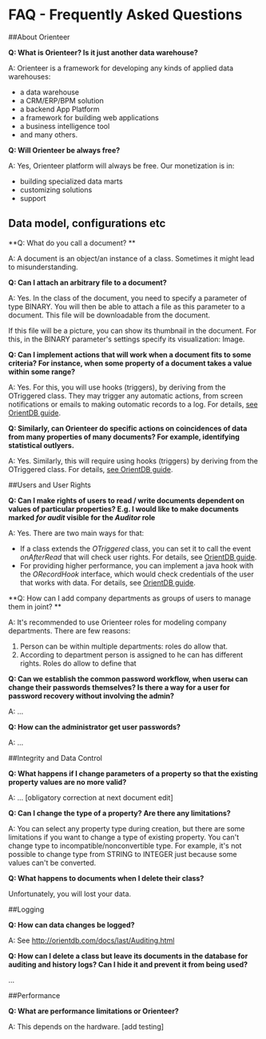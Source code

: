 # FAQ - Frequently Asked Questions

##About Orienteer

**Q: What is Orienteer? Is it just another data warehouse?**

A: Orienteer is a framework for developing any kinds of applied data warehouses:
* a data warehouse
* a CRM/ERP/BPM solution
* a backend App Platform
* a framework for building web applications 
* a business intelligence tool
* and many others.

**Q: Will Orienteer be always free?**

A: Yes, Orienteer platform will always be free. Our monetization is in:
* building specialized data marts
* customizing solutions
* support

## Data model, configurations etc
**Q: What do you call a document? **

A: A document is an object/an instance of a class. Sometimes it might lead to misunderstanding. 

**Q: Сan I attach an arbitrary file to a document?**

A: Yes. In the class of the document, you need to specify a parameter of type BINARY. You will then be able to attach a file as this parameter to a document. This file will be downloadable from the document.

If this file will be a picture, you can show its thumbnail in the document. For this, in the BINARY parameter's settings specify its visualization: Image.

**Q: Can I implement actions that will work when a document fits to some criteria? For instance, when some property of a document takes a value within some range?**

A: Yes. For this, you will use hooks (triggers), by deriving from the OTriggered class. They may trigger  any automatic actions, from screen notifications or emails to making outomatic records to a log. For details, [see OrientDB guide](http://orientdb.com/docs/last/Dynamic-Hooks.html).

**Q: Similarly, can Orienteer do specific actions on coincidences of data from many properties of many documents? For example, identifying statistical outlyers.**

A: Yes. Similarly, this will require using hooks (triggers) by deriving from the OTriggered class. For details, [see OrientDB guide](http://orientdb.com/docs/last/Dynamic-Hooks.html).

##Users and User Rights

**Q: Can I make rights of users to read / write documents dependent on values of particular properties? E.g. I would like to make documents marked *for audit* visible for the *Auditor* role**

A: Yes. There are two main ways for that:

* If a class extends the *OTriggered* class, you can set it to call the event *onAfterRead* that will check user rights. For details, see [OrientDB guide](http://orientdb.com/docs/last/Dynamic-Hooks.html).
* For providing higher performance, you can implement a java hook with the *ORecordHook* interface, which would check credentials of the user that works with data. For details, see [OrientDB guide](http://orientdb.com/docs/last/Java-Hooks.html).

**Q: How can I add company departments as groups of users to manage them in joint? **

A: It's recommended to use Orienteer roles for modeling company departments. There are few reasons:

1) Person can be within multiple departments: roles do allow that.
2) According to department person is assigned to he can has different rights. Roles do allow to define that

**Q: Сan we establish the common password workflow, when userы can change their passwords themselves? Is there a way for a user for password recovery without involving the admin?**

A: ...

**Q: How can the administrator get user passwords?**

A: ...

##Integrity and Data Control

**Q: What happens if I change parameters of a property so that the existing property values are no more valid?**

A: ... [obligatory correction at next document edit]

**Q: Can I change the type of a property? Are there any limitations?**
 
 A:  You can select any property type during creation, but there are some limitations if you want to change a type of existing property. You can't change type to incompatible/nonconvertible type. For example, it's not possible to change type from STRING to INTEGER just because some values can't be converted.
 
 
 **Q: What happens to documents when I delete their class?**
 
 Unfortunately, you will lost your data.
 
 ##Logging
 
**Q: How can data changes be logged?**

A: See http://orientdb.com/docs/last/Auditing.html

**Q: How can I delete a class but leave its documents in the database for auditing and history logs? Can I hide it and prevent it from being used?**
 
...

##Performance

**Q: What are performance limitations or Orienteer?**

A: This depends on the hardware.
[add testing]




